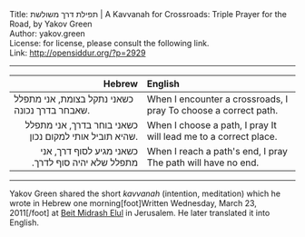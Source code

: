 <html>
<head></head>
<body>
Title: תפילת דרך משולשת | A Kavvanah for Crossroads: Triple Prayer for the Road, by Yakov Green<br />
Author: yakov.green<br />
License: for license, please consult the following link.<br />
Link: <a href="http://opensiddur.org/?p=2929">http://opensiddur.org/?p=2929</a>
<p />
<hr />

<table style="margin-left: auto;margin-right: auto;" class="draggable">
<thead><tr><th id="x" style="text-align: right;">Hebrew</th><th style="text-align: left;">English</th></tr></thead>
<tbody>
<tr><td style="vertical-align:top;" width="46%">
<div class="liturgy"><span lang="he">
כשאני נתקל בצומת, אני מתפלל
שאבחר בדרך נכונה.
</span></div></td>
 
<td style="vertical-align:top;" width="53%">
<div class="english">
When I encounter a crossroads, I pray
To choose a correct path.
</div></td></tr>


<tr><td style="vertical-align:top;" width="46%">
<div class="liturgy" style="text-align: right;"><span lang="he">
כשאני בוחר בדרך, אני מתפלל
שהיא תוביל אותי למקום נכון.
</span></div></td>
 
<td style="vertical-align:top;" width="53%">
<div class="english">
When I choose a path, I pray
It will lead me to a correct place.
</div></td></tr>


<tr><td style="vertical-align:top;" width="46%">
<div class="liturgy" style="text-align: right;"><span lang="he">
כשאני מגיע לסוף דרך, אני מתפלל
שלא יהיה סוף לדרך.‏
</span></div></td>
 
<td style="vertical-align:top;" width="53%">
<div class="english">
When I reach a path's end, I pray
The path will have no end.
</div></td>
</tr>
</tbody></table>

<hr />

Yakov Green shared the short <em>kavvanah</em> (intention, meditation) which he wrote in Hebrew one morning[foot]Written Wednesday, March 23, 2011[/foot] at <a href="http://www.elul.org.il/">Beit Midrash Elul</a> in Jerusalem. He later translated it into English.
</body>
</html>